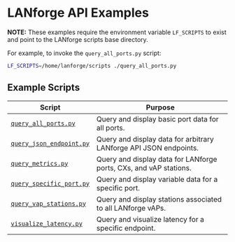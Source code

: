# LANforge API Examples

**NOTE:** These examples require the environment variable `LF_SCRIPTS` to exist and point to the LANforge scripts base directory.

For example, to invoke the `query_all_ports.py` script:

```Bash
LF_SCRIPTS=/home/lanforge/scripts ./query_all_ports.py
```

## Example Scripts

| Script                                                 | Purpose                                                           |
| ------------------------------------------------------ | ----------------------------------------------------------------- |
| [`query_all_ports.py`](./query_all_ports.py)           | Query and display basic port data for all ports.                  |
| [`query_json_endpoint.py`](./query_json_endpoint.py)   | Query and display data for arbitrary LANforge API JSON endpoints. |
| [`query_metrics.py`](./query_metrics/query_metrics.py) | Query and display data for LANforge ports, CXs, and vAP stations. |
| [`query_specific_port.py`](./query_specific_port.py)   | Query and display variable data for a specific port.              |
| [`query_vap_stations.py`](./query_all_vap_stations.py) | Query and display stations associated to all LANforge vAPs.       |
| [`visualize_latency.py`](./visualize_latency.py)       | Query and visualize latency for a specific endpoint.              |
